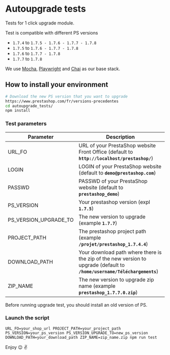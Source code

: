 # Autoupgrade tests
Tests for 1 click upgrade module.

Test is compatible with different PS versions
- `1.7.4` to `1.7.5 - 1.7.6 - 1.7.7 - 1.7.8`
- `1.7.5` to `1.7.6 - 1.7.7 - 1.7.8`
- `1.7.6` to  `1.7.7 - 1.7.8`
- `1.7.7` to `1.7.8`

We use [Mocha](https://mochajs.org/), [Playwright](https://github.com/microsoft/playwright) and 
[Chai](https://www.chaijs.com/) as our base stack.

## How to install your environment

```bash
# Download the new PS version that you want to upgrade
https://www.prestashop.com/fr/versions-precedentes
cd autoupgrade_tests/
npm install
```

### Test parameters
| Parameter           | Description      |
|---------------------|----------------- |
| URL_FO              | URL of your PrestaShop website Front Office (default to **`http://localhost/prestashop/`**) |
| LOGIN               | LOGIN of your PrestaShop website (default to **`demo@prestashop.com`**) |
| PASSWD              | PASSWD of your PrestaShop website (default to **`prestashop_demo`**) |
| PS_VERSION         | Your prestashop version (expl **`1.7.5`**) |
| PS_VERSION_UPGRADE_TO            | The new version to upgrade (example **`1.7.7`**) |
| PROJECT_PATH               | The prestashop project path (example **`/projet/prestashop_1.7.4.4`**) |
| DOWNLOAD_PATH           | Your download path where there is the zip of the new version to upgrade (default to **`/home/username/Téléchargements`**) |
| ZIP_NAME              | The new version to upgrade zip name (example **`prestashop_1.7.7.0.zip`**) |

Before running upgrade test, you should install an old version of PS.

### Launch the script

`URL_FO=your_shop_url PROJECT_PATH=your_project_path PS_VERSION=your_ps_version PS_VERSION_UPGRADE_TO=new_ps_version DOWNLOAD_PATH=your_download_path ZIP_NAME=zip_name.zip npm run test`

Enjoy :wink: :v: